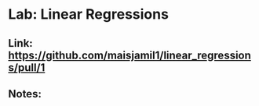# Lab: Linear Regressions
## Link: https://github.com/maisjamil1/linear_regressions/pull/1
## Notes:
